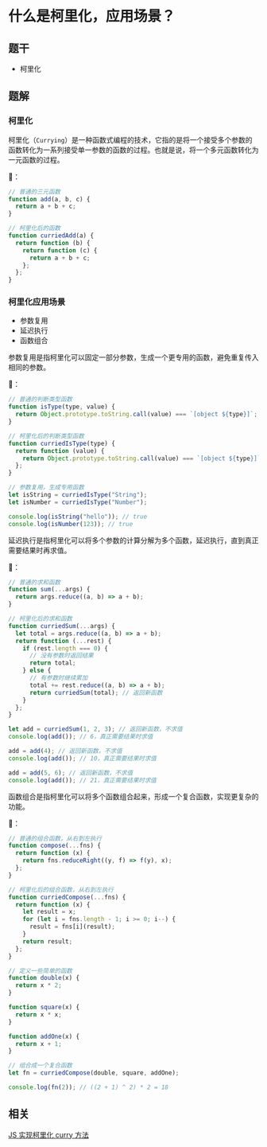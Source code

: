 # 什么是柯里化，应用场景？

## 题干

- 柯里化

## 题解

### 柯里化

柯里化（`Currying`）是一种函数式编程的技术，它指的是将一个接受多个参数的函数转化为一系列接受单一参数的函数的过程。也就是说，将一个多元函数转化为一元函数的过程。

🌰：

```js
// 普通的三元函数
function add(a, b, c) {
  return a + b + c;
}

// 柯里化后的函数
function curriedAdd(a) {
  return function (b) {
    return function (c) {
      return a + b + c;
    };
  };
}
```

### 柯里化应用场景

- 参数复用
- 延迟执行
- 函数组合

参数复用是指柯里化可以固定一部分参数，生成一个更专用的函数，避免重复传入相同的参数。

🌰：

```js
// 普通的判断类型函数
function isType(type, value) {
  return Object.prototype.toString.call(value) === `[object ${type}]`;
}

// 柯里化后的判断类型函数
function curriedIsType(type) {
  return function (value) {
    return Object.prototype.toString.call(value) === `[object ${type}]`;
  };
}

// 参数复用，生成专用函数
let isString = curriedIsType("String");
let isNumber = curriedIsType("Number");

console.log(isString("hello")); // true
console.log(isNumber(123)); // true
```

延迟执行是指柯里化可以将多个参数的计算分解为多个函数，延迟执行，直到真正需要结果时再求值。

🌰：

```js
// 普通的求和函数
function sum(...args) {
  return args.reduce((a, b) => a + b);
}

// 柯里化后的求和函数
function curriedSum(...args) {
  let total = args.reduce((a, b) => a + b);
  return function (...rest) {
    if (rest.length === 0) {
      // 没有参数时返回结果
      return total;
    } else {
      // 有参数时继续累加
      total += rest.reduce((a, b) => a + b);
      return curriedSum(total); // 返回新函数
    }
  };
}

let add = curriedSum(1, 2, 3); // 返回新函数，不求值
console.log(add()); // 6，真正需要结果时求值

add = add(4); // 返回新函数，不求值
console.log(add()); // 10，真正需要结果时求值

add = add(5, 6); // 返回新函数，不求值
console.log(add()); // 21，真正需要结果时求值
```

函数组合是指柯里化可以将多个函数组合起来，形成一个复合函数，实现更复杂的功能。

🌰：

```js
// 普通的组合函数，从右到左执行
function compose(...fns) {
  return function (x) {
    return fns.reduceRight((y, f) => f(y), x);
  };
}

// 柯里化后的组合函数，从右到左执行
function curriedCompose(...fns) {
  return function (x) {
    let result = x;
    for (let i = fns.length - 1; i >= 0; i--) {
      result = fns[i](result);
    }
    return result;
  };
}

// 定义一些简单的函数
function double(x) {
  return x * 2;
}

function square(x) {
  return x * x;
}

function addOne(x) {
  return x + 1;
}

// 组合成一个复合函数
let fn = curriedCompose(double, square, addOne);

console.log(fn(2)); // ((2 + 1) ^ 2) * 2 = 18
```


## 相关

[JS 实现柯里化 curry 方法](../../write/0170_js_write_curry.md)